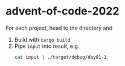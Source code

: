 # advent-of-code-2022

For each project, head to the directory and

1. Build with `cargo build`
2. Pipe `input` into result, e.g.
   ```sh
   cat input | ./target/debug/day01-1
   ```
